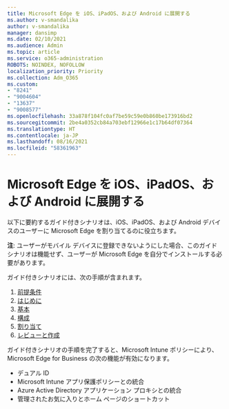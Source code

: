 ```yaml
---
title: Microsoft Edge を iOS、iPadOS、および Android に展開する
ms.author: v-smandalika
author: v-smandalika
manager: dansimp
ms.date: 02/10/2021
ms.audience: Admin
ms.topic: article
ms.service: o365-administration
ROBOTS: NOINDEX, NOFOLLOW
localization_priority: Priority
ms.collection: Adm_O365
ms.custom:
- "8241"
- "9004604"
- "13637"
- "9008577"
ms.openlocfilehash: 33a878f104fc0af7be59c59e0b860be173916bd2
ms.sourcegitcommit: 2be4a0352cb84a703ebf12966e1c17b64df07364
ms.translationtype: HT
ms.contentlocale: ja-JP
ms.lasthandoff: 08/16/2021
ms.locfileid: "58361963"
---
```

# <a name="deploy-microsoft-edge-to-ios-ipados-and-android"></a>Microsoft Edge を iOS、iPadOS、および Android に展開する

以下に要約するガイド付きシナリオは、iOS、iPadOS、および Android デバイスのユーザーに Microsoft Edge を割り当てるのに役立ちます。

**注**: ユーザーがモバイル デバイスに登録できないようにした場合、このガイド シナリオは機能せず、ユーザーが Microsoft Edge を自分でインストールする必要があります。

ガイド付きシナリオには、次の手順が含まれます。

1. [前提条件](https://docs.microsoft.com/mem/intune/fundamentals/guided-scenarios-edge#prerequisites)
2. [はじめに](https://docs.microsoft.com/mem/intune/fundamentals/guided-scenarios-edge#step-1---introduction)
3. [基本](https://docs.microsoft.com/mem/intune/fundamentals/guided-scenarios-edge#step-2---basics)
4. [構成](https://docs.microsoft.com/mem/intune/fundamentals/guided-scenarios-edge#step-3---configuration)
5. [割り当て](https://docs.microsoft.com/mem/intune/fundamentals/guided-scenarios-edge#step-4---assignments)
6. [レビューと作成](https://docs.microsoft.com/mem/intune/fundamentals/guided-scenarios-edge#step-5---review--create)

ガイド付きシナリオの手順を完了すると、Microsoft Intune ポリシーにより、Microsoft Edge for Business の次の機能が有効になります。

- デュアル ID
- Microsoft Intune アプリ保護ポリシーとの統合
- Azure Active Directory アプリケーション プロキシとの統合
- 管理されたお気に入りとホーム ページのショートカット
